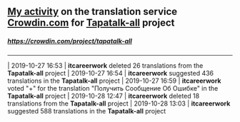 ## [My activity](https://crowdin.com/profile/itcareerwork/activity "My profile") on the translation service [Crowdin.com](https://crowdin.com "crowdin.com") for [Tapatalk-all](https://crowdin.com/project/tapatalk-all "Tapatalk-all Crowdin") project
##### <https://crowdin.com/project/tapatalk-all>
***
| 2019-10-27 16:53 | **itcareerwork** deleted 26 translations from the **Tapatalk-all** project
| 2019-10-27 16:54 | **itcareerwork** suggested 436 translations in the **Tapatalk-all** project
| 2019-10-27 16:59 | **itcareerwork** voted "+" for the translation "Получить Сообщение Об Ошибке" in the **Tapatalk-all** project
| 2019-10-28 12:47 | **itcareerwork** deleted 18 translations from the **Tapatalk-all** project
| 2019-10-28 13:03 | **itcareerwork** suggested 588 translations in the **Tapatalk-all** project
